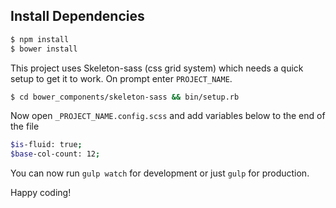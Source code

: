 ## Install Dependencies

```bash
$ npm install
$ bower install
```

This project uses Skeleton-sass (css grid system) which needs a quick setup to get it to work. On prompt enter `PROJECT_NAME`.

```bash
$ cd bower_components/skeleton-sass && bin/setup.rb
```
Now open `_PROJECT_NAME.config.scss` and add variables below to the end of the file

```bash
$is-fluid: true;
$base-col-count: 12;
```

You can now run `gulp watch` for development or just `gulp` for production.

Happy coding!